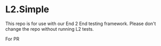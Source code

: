# L2.Simple

This repo is for use with our End 2 End testing framework. Please don't change the repo without running L2 tests.

For PR
